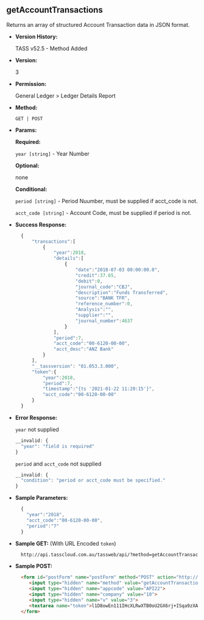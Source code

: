 **getAccountTransactions**
----
  Returns an array of structured Account Transaction data in JSON format.
  
* **Version History:**

  TASS v52.5 - Method Added

* **Version:**

  3

* **Permission:**

  General Ledger > Ledger Details Report

* **Method:**

  `GET | POST`
  
*  **Params:**

   **Required:**

   `year [string]` -  Year Number
   
   **Optional:**

   none

   **Conditional:**

   `period [string]` -  Period Nuumber, must be supplied if acct_code is not.

   `acct_code [string]` -  Account Code, must be supplied if period is not.

* **Success Response:**

    ```javascript
      {
          "transactions":[
              {
                  "year":2018,
                  "details":[
                      {
                          "date":"2018-07-03 00:00:00.0",
                          "credit":37.65,
                          "debit":0,
                          "journal_code":"CBJ",
                          "description":"Funds Transferred",
                          "source":"BANK TFR",
                          "reference_number":0,
                          "Analysis":"",
                          "supplier":"",
                          "journal_number":4637
                      }
                  ],
                  "period":7,
                  "acct_code":"00-6120-00-00",
                  "acct_desc":"ANZ Bank"
              }
          ],
          "__tassversion": "01.053.3.000",
          "token":{
              "year":2018,
              "period":7,
              "timestamp":"{ts '2021-01-22 11:20:15'}",
              "acct_code":"00-6120-00-00"
          }
      }
    ```

* **Error Response:**

    `year` not supplied
    ```javascript
    __invalid: {
      "year": "field is required"
    }
    ```

    `period` and `acct_code` not supplied
    ```javascript
    __invalid: {
      "condition": "period or acct_code must be specified."
    }
    ```
    
* **Sample Parameters:**

  ```javascript
    {
      "year":"2018",
      "acct_code":"00-6120-00-00",
      "period":"7"
    }
  ```

* **Sample GET:** (With URL Encoded `token`)

  ```HTML
    http://api.tasscloud.com.au/tassweb/api/?method=getAccountTransactions&appcode=API22&company=10&v=3&token=l1D8owEn111IHcXLRwXTB0oU2GX6rj%2BISqa9zXA8We1Gqx9%2Fzb%2BcbVFartivsDN%2FxGgAIIjtABAYfzYPqTCpLf3gb0nW3h%2FTrPFLMhAdNcVvHD0Gz4FkRj5jRAD1aAGQ
  ```
  
* **Sample POST:**

  ```HTML
    <form id="postForm" name="postForm" method="POST" action="http://api.tasscloud.com.au/tassweb/api/">
       <input type="hidden" name="method" value="getAccountTransactions">
       <input type="hidden" name="appcode" value="API22">
       <input type="hidden" name="company" value="10">
       <input type="hidden" name="v" value="3">
       <textarea name="token">l1D8owEn111IHcXLRwXTB0oU2GX6rj+ISqa9zXA8We1Gqx9/zb+cbVFartivsDN/xGgAIIjtABAYfzYPqTCpLf3gb0nW3h/TrPFLMhAdNcVvHD0Gz4FkRj5jRAD1aAGQ</textarea>
    </form>
  ```
